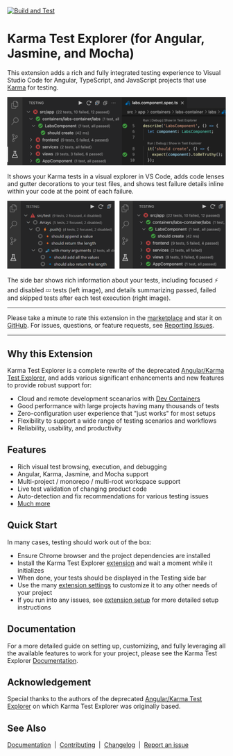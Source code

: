 [![Build and Test](https://github.com/lucono/karma-test-explorer/actions/workflows/node.js.yml/badge.svg)](https://github.com/lucono/karma-test-explorer/actions/workflows/node.js.yml)

# Karma Test Explorer (for Angular, Jasmine, and Mocha)

This extension adds a rich and fully integrated testing experience to Visual Studio Code for Angular, TypeScript, and JavaScript projects that use [Karma](https://karma-runner.github.io/latest/index.html) for testing.

![Karma Test Explorer screenshot](docs/img/extension-screenshot.png)

It shows your Karma tests in a visual explorer in VS Code, adds code lenses and gutter decorations to your test files, and shows test failure details inline within your code at the point of each failure.

![Karma Test Explorer screenshot](docs/img/sidebar.png)

The side bar shows rich information about your tests, including focused ⚡ and disabled 💤 tests (left image), and details summarizing passed, failed and skipped tests after each test execution (right image).

---
Please take a minute to rate this extension in the [marketplace](https://marketplace.visualstudio.com/items?itemName=lucono.karma-test-explorer) and star it on [GitHub](https://github.com/lucono/karma-test-explorer/stargazers). For issues, questions, or feature requests, see [Reporting Issues](docs/documentation.md#reporting-issues).

---

## Why this Extension

Karma Test Explorer is a complete rewrite of the deprecated [Angular/Karma Test Explorer](https://github.com/Raagh/angular-karma_test-explorer), and adds various significant enhancements and new features to provide robust support for:

- Cloud and remote development sceanarios with [Dev Containers](https://code.visualstudio.com/docs/remote/containers)
- Good performance with large projects having many thousands of tests
- Zero-configuration user experience that "just works" for most setups
- Flexibility to support a wide range of testing scenarios and workflows
- Reliability, usability, and productivity

## Features

- Rich visual test browsing, execution, and debugging
- Angular, Karma, Jasmine, and Mocha support
- Multi-project / monorepo / multi-root workspace support
- Live test validation of changing product code
- Auto-detection and fix recommendations for various testing issues
- [Much more](docs/documentation.md#features)

## Quick Start

In many cases, testing should work out of the box:

- Ensure Chrome browser and the project dependencies are installed
- Install the Karma Test Explorer [extension](https://marketplace.visualstudio.com/items?itemName=lucono.karma-test-explorer) and wait a moment while it initializes
- When done, your tests should be displayed in the Testing side bar
- Use the many [extension settings](docs/documentation.md#extension-settings) to customize it to any other needs of your project
- If you run into any issues, see [extension setup](docs/documentation.md#extension-setup) for more detailed setup instructions

## Documentation

For a more detailed guide on setting up, customizing, and fully leveraging all the available features to work for your project, please see the Karma Test Explorer [Documentation](docs/documentation.md#documentation---karma-test-explorer).

## Acknowledgement

Special thanks to the authors of the deprecated [Angular/Karma Test Explorer](https://github.com/Raagh/angular-karma_test-explorer) on which Karma Test Explorer was originally based.

## See Also

[Documentation](docs/documentation.md#documentation---karma-test-explorer) &nbsp;|&nbsp; [Contributing](CONTRIBUTING.md#contributing---karma-test-explorer) &nbsp;|&nbsp; [Changelog](CHANGELOG.md#changelog) &nbsp;|&nbsp; [Report an issue](docs/documentation.md#reporting-issues)
